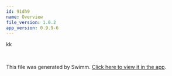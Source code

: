 ```yaml
---
id: 91dh9
name: Overview
file_version: 1.0.2
app_version: 0.9.9-6
---
```


kk

<br/>

This file was generated by Swimm. [Click here to view it in the app](http://localhost:5000/repos/Z2l0aHViJTNBJTNBcHJvcGVydHktbGlzdGluZy1zYW5kYm94JTNBJTNBc3dpbW1pbw==/docs/91dh9).
